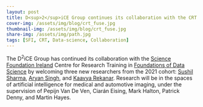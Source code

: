 ```yaml
---
layout: post
title: D<sup>2</sup>iCE Group continues its collaboration with the CRT in Foundations of Data Science by welcoming three new researchers
cover-img: /assets/img/blog/crt_fuse.jpg
thumbnail-img: /assets/img/blog/crt_fuse.jpg
share-img: /assets/img/path.jpg
tags: [SFI, CRT, Data-science, Collaboration]
---
```


The D<sup>2</sup>iCE Group has continued its collaboration with the [Science Foundation Ireland](https://www.sfi.ie/) Centre for Research Training in [Foundations of Data Science](https://www.data-science.ie/) by welcoming three new researchers from the 2021 cohort: [Sushil Sharma](https://www.linkedin.com/in/sushilsharmarobotics/), [Aryan Singh](https://www.linkedin.com/in/aryan-singh-902115156/), and [Kaavya Rekanar](https://www.linkedin.com/in/kaavyarekanar/). Research will be in the spaces of artificial intelligence for medical and automotive imaging, under the supervision of Pepijn Van De Ven, Ciarán Eising, Mark Halton, Patrick Denny, and Martin Hayes.
